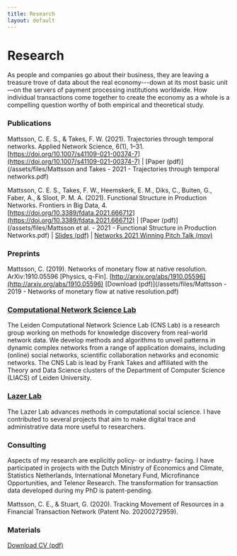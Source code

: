 ```yaml
---
title: Research
layout: default
---
```


# Research
As people and companies go about their business, they are leaving a treasure trove of data about the real economy---down at its most basic unit—on the servers of payment processing institutions worldwide. How individual transactions come together to create the economy as a whole is a compelling question worthy of both empirical and theoretical study.

### Publications

Mattsson, C. E. S., & Takes, F. W. (2021). Trajectories through temporal networks. Applied Network Science, 6(1), 1–31. [https://doi.org/10.1007/s41109-021-00374-7](https://doi.org/10.1007/s41109-021-00374-7) \| [Paper (pdf)](/assets/files/Mattsson and Takes - 2021 - Trajectories through temporal networks.pdf)


Mattsson, C. E. S., Takes, F. W., Heemskerk, E. M., Diks, C., Buiten, G., Faber, A., & Sloot, P. M. A. (2021). Functional Structure in Production Networks. Frontiers in Big Data, 4. [https://doi.org/10.3389/fdata.2021.666712](https://doi.org/10.3389/fdata.2021.666712) \| [Paper (pdf)](/assets/files/Mattsson et al. - 2021 - Functional Structure in Production Networks.pdf) \| [Slides (pdf)](/assets/files/Mattsson_Networks2021_slides.pdf) \| [Networks 2021 Winning Pitch Talk (mov)](/assets/files/Mattsson_Networks2021_pitch.mov)

### Preprints

Mattsson, C. (2019). Networks of monetary flow at native resolution. ArXiv:1910.05596 [Physics, q-Fin]. [http://arxiv.org/abs/1910.05596](http://arxiv.org/abs/1910.05596) [Download (pdf)](/assets/files/Mattsson - 2019 - Networks of monetary flow at native resolution.pdf)

### [Computational Network Science Lab](https://www.computationalnetworkscience.org/)

The Leiden Computational Network Science Lab (CNS Lab) is a research group working on methods for knowledge discovery from real-world network data. We develop methods and algorithms to unveil patterns in dynamic complex networks from a range of application domains, including (online) social networks, scientific collaboration networks and economic networks. The CNS Lab is lead by Frank Takes and affiliated with the Theory and Data Science clusters of the Department of Computer Science (LIACS) of Leiden University.

### [Lazer Lab](https://lazerlab.net/)

The Lazer Lab advances methods in computational social science. I have contributed to several projects that aim to make digital trace and administrative data more useful to researchers.

### Consulting
Aspects of my research are explicitly policy- or industry- facing. I have participated in projects with the Dutch Ministry of Economics and Climate, Statistics Netherlands, International Monetary Fund, Microfinance Opportunities, and Telenor Research. The transformation for transaction data developed during my PhD is patent-pending.

Mattsson, C. E., & Stuart, G. (2020). Tracking Movement of Resources in a Financial Transaction Network (Patent No. 20200272959).

### Materials
[Download CV (pdf)](/assets/files/Mattsson_CV.pdf)
